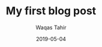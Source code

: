 ---
slug: "/blog/my-first-post"
title: "My first blog post"
excerpt: "I could go on and on about these thinsg
asdf askdjf aksdj fkjas d"
image: "/images/me-cover-large.jpg"
date: "2019-05-04"
author: "Waqas Tahir"
---